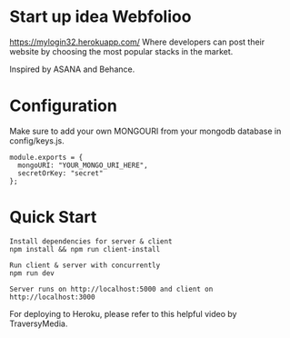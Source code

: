 # Start up idea Webfolioo

https://mylogin32.herokuapp.com/
Where developers can post their website by choosing the most popular stacks in the market.

Inspired by ASANA and Behance.

# Configuration

Make sure to add your own MONGOURI from your mongodb database in config/keys.js.

```
module.exports = {
  mongoURI: "YOUR_MONGO_URI_HERE",
  secretOrKey: "secret"
};
```

# Quick Start

```
Install dependencies for server & client
npm install && npm run client-install

Run client & server with concurrently
npm run dev

Server runs on http://localhost:5000 and client on http://localhost:3000
```

For deploying to Heroku, please refer to this helpful video by TraversyMedia.
